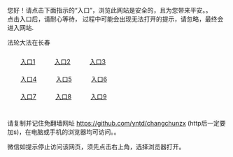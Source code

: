 您好！请点击下面指示的“入口”，浏览此网站是安全的，且为您带来平安。。 <br/>
点击入口后，请耐心等待， 过程中可能会出现无法打开的提示，请忽略，最终会进入网站. </br>

法轮大法在长春<br/>
<div style="padding:10px"><a style="margin:20px" target="_blank" href="https://d359du6236wk0f.cloudfront.net/2Qpsp?eibtgmr" id="ccLink1" rel="nofollow">入口1</a> <a target="_blank" style="margin:20px" href="https://dffavpksn7who.cloudfront.net/2Qpsp?cfiefema" id="ccLink2" rel="nofollow">入口2</a> <a style="margin:20px" target="_blank" href="https://d3ugz2sud0zrv6.cloudfront.net/2Qpsp?sbffskcv" id="ccLink3" rel="nofollow">入口3</a></div>

<div style="padding:10px" ><a style="margin:20px" target="_blank" href="https://d359du6236wk0f.cloudfront.net/2Qpsp?eibtgmr" id="ccLink4" rel="nofollow">入口4</a> <a style="margin:20px" href="https://dffavpksn7who.cloudfront.net/2Qpsp?cfiefema" target="_blank" id="ccLink5" rel="nofollow">入口5</a> <a style="margin:20px" href="https://d3ugz2sud0zrv6.cloudfront.net/2Qpsp?sbffskcv" target="_blank" id="ccLink6" rel="nofollow">入口6</a></div>

<div style="padding:10px"><a style="margin:20px" target="_blank" href="https://d359du6236wk0f.cloudfront.net/2Qpsp?eibtgmr" id="ccLink7" rel="nofollow">入口7</a> <a style="margin:20px" href="https://dffavpksn7who.cloudfront.net/2Qpsp?cfiefema" target="_blank" id="ccLink8" rel="nofollow">入口8</a> <a style="margin:20px" target="_blank" href="https://d3ugz2sud0zrv6.cloudfront.net/2Qpsp?sbffskcv" id="ccLink9" rel="nofollow">入口9</a></div>

<br/>



请复制并记住免翻墙网址 https://github.com/yntd/changchunzx (http后一定要加s)，在电脑或手机的浏览器均可访问。。<br/>

微信如提示停止访问该网页，须先点击右上角，选择浏览器打开。
